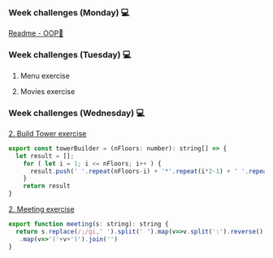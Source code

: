 ### Week challenges (Monday) 💻

[Readme - OOP🧿](main/resources/OOP_glossary.md)

### Week challenges (Tuesday) 💻

1. Menu exercise

2. Movies exercise

### Week challenges (Wednesday) 💻

[2. Build Tower exercise](https://www.codewars.com/kata/576757b1df89ecf5bd00073b/train/typescript)

```js
export const towerBuilder = (nFloors: number): string[] => {
  let result = [];
    for ( let i = 1; i <= nFloors; i++ ) {
      result.push(' '.repeat(nFloors-i) + '*'.repeat(i*2-1) + ' '.repeat(nFloors-i))
    }
    return result
}
```

[2. Meeting exercise](https://www.codewars.com/kata/59df2f8f08c6cec835000012/train/typescript)

```js
export function meeting(s: string): string {
  return s.replace(/;/gi,' ').split(' ').map(v=>v.split(':').reverse().join(', ').toUpperCase()).sort()
   .map(v=>'('+v+')').join('')
}
```

